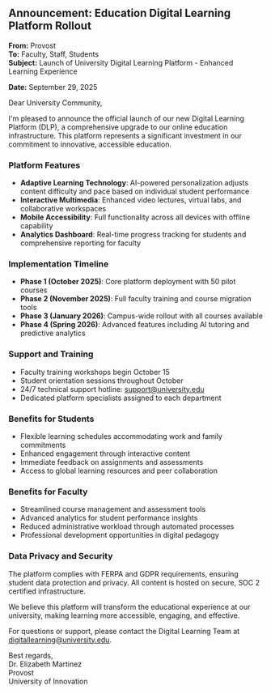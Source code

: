 ## Announcement: Education Digital Learning Platform Rollout

**From:** Provost  
**To:** Faculty, Staff, Students  
**Subject:** Launch of University Digital Learning Platform - Enhanced Learning Experience  

**Date:** September 29, 2025  

Dear University Community,  

I'm pleased to announce the official launch of our new Digital Learning Platform (DLP), a comprehensive upgrade to our online education infrastructure. This platform represents a significant investment in our commitment to innovative, accessible education.  

### Platform Features
- **Adaptive Learning Technology**: AI-powered personalization adjusts content difficulty and pace based on individual student performance
- **Interactive Multimedia**: Enhanced video lectures, virtual labs, and collaborative workspaces
- **Mobile Accessibility**: Full functionality across all devices with offline capability
- **Analytics Dashboard**: Real-time progress tracking for students and comprehensive reporting for faculty

### Implementation Timeline
- **Phase 1 (October 2025)**: Core platform deployment with 50 pilot courses
- **Phase 2 (November 2025)**: Full faculty training and course migration tools
- **Phase 3 (January 2026)**: Campus-wide rollout with all courses available
- **Phase 4 (Spring 2026)**: Advanced features including AI tutoring and predictive analytics

### Support and Training
- Faculty training workshops begin October 15
- Student orientation sessions throughout October
- 24/7 technical support hotline: support@university.edu
- Dedicated platform specialists assigned to each department

### Benefits for Students
- Flexible learning schedules accommodating work and family commitments
- Enhanced engagement through interactive content
- Immediate feedback on assignments and assessments
- Access to global learning resources and peer collaboration

### Benefits for Faculty
- Streamlined course management and assessment tools
- Advanced analytics for student performance insights
- Reduced administrative workload through automated processes
- Professional development opportunities in digital pedagogy

### Data Privacy and Security
The platform complies with FERPA and GDPR requirements, ensuring student data protection and privacy. All content is hosted on secure, SOC 2 certified infrastructure.

We believe this platform will transform the educational experience at our university, making learning more accessible, engaging, and effective.  

For questions or support, please contact the Digital Learning Team at digitallearning@university.edu.  

Best regards,  
Dr. Elizabeth Martinez  
Provost  
University of Innovation